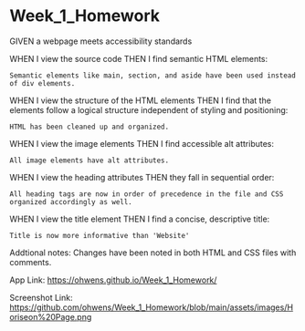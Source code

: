 # Week_1_Homework

GIVEN a webpage meets accessibility standards

WHEN I view the source code
THEN I find semantic HTML elements:

    Semantic elements like main, section, and aside have been used instead of div elements.

WHEN I view the structure of the HTML elements
THEN I find that the elements follow a logical structure independent of styling and positioning:

    HTML has been cleaned up and organized.

WHEN I view the image elements
THEN I find accessible alt attributes:

    All image elements have alt attributes.

WHEN I view the heading attributes
THEN they fall in sequential order:

    All heading tags are now in order of precedence in the file and CSS organized accordingly as well.

WHEN I view the title element
THEN I find a concise, descriptive title:

    Title is now more informative than 'Website'

Addtional notes:
    Changes have been noted in both HTML and CSS files with comments.


App Link:
https://ohwens.github.io/Week_1_Homework/


Screenshot Link:
https://github.com/ohwens/Week_1_Homework/blob/main/assets/images/Horiseon%20Page.png
